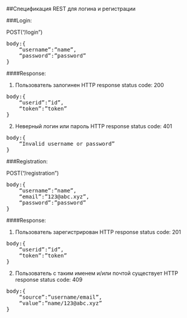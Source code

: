 ##Спецификация REST для логина и регистрации

###Login:

POST(“/login”)
<pre>body:{
    “username”:”name”,
    “password”:”password”
}</pre>

####Response:
1) Пользователь залогинен
HTTP response status code: 200
<pre>body:{
    “userid”:”id”,
    “token”:”token”
}</pre>
2) Неверный логин или пароль
HTTP response status code: 401
<pre>body:{
    “Invalid username or password”
}</pre>



###Registration:

POST(“/registration”)
<pre>body:{
    “username”:”name”,
    “email”:”123@abc.xyz”,
    “password”:”password”
}</pre>

####Response:

1) Пользователь зарегистрирован
HTTP response status code: 201
<pre>body:{
    “userid”:”id”,
    “token”:”token”
}</pre>
2) Пользователь с таким именем и/или почтой существует
HTTP response status code: 409
<pre>body:{
    “source”:”username/email”,
    “value”:”name/123@abc.xyz”
}</pre>

